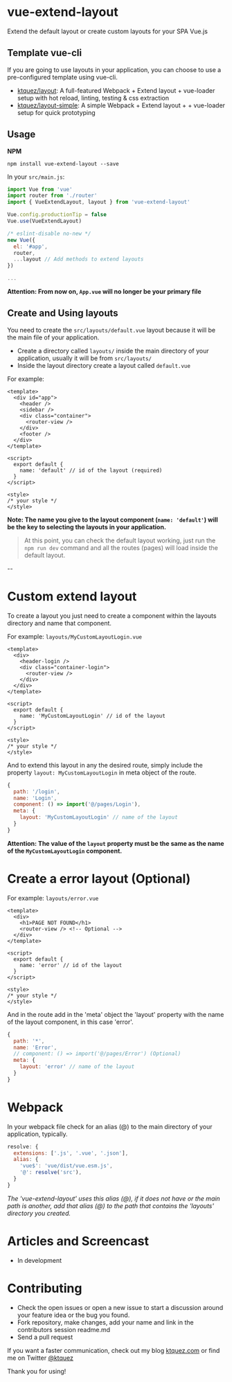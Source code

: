 # vue-extend-layout
Extend the default layout or create custom layouts for your SPA Vue.js

## Template vue-cli

If you are going to use layouts in your application, you can choose to use a pre-configured template using vue-cli.
- [ktquez/layout](https://github.com/ktquez/layout): A full-featured Webpack + Extend layout + vue-loader setup with hot reload, linting, testing & css extraction
- [ktquez/layout-simple](https://github.com/ktquez/layout-simple): A simple Webpack + Extend layout + + vue-loader setup for quick prototyping

## Usage

**NPM**
```shell
npm install vue-extend-layout --save
```

In your `src/main.js`:
```javascript
import Vue from 'vue'
import router from './router'
import { VueExtendLayout, layout } from 'vue-extend-layout'

Vue.config.productionTip = false
Vue.use(VueExtendLayout)

/* eslint-disable no-new */
new Vue({
  el: '#app',
  router,
  ...layout // Add methods to extend layouts
})

...
```

**Attention: From now on, `App.vue` will no longer be your primary file**

## Create and Using layouts
You need to create the `src/layouts/default.vue` layout because it will be the main file of your application.
- Create a directory called `layouts/` inside the main directory of your application, usually it will be from `src/layouts/`
- Inside the layout directory create a layout called `default.vue`  

For example:

```vue
<template>
  <div id="app">
    <header />
    <sidebar />
    <div class="container">
      <router-view />
    </div>
    <footer />
  </div>
</template>

<script>
  export default {
    name: 'default' // id of the layout (required)
  }
</script>

<style>
/* your style */
</style>
```

**Note: The name you give to the layout component (`name: 'default'`) will be the key to selecting the layouts in your application.**

> At this point, you can check the default layout working, just run the `npm run dev` command and all the routes (pages) will load inside the default layout.

--

# Custom extend layout
To create a layout you just need to create a component within the layouts directory and name that component.  

For example:
`layouts/MyCustomLayoutLogin.vue`

```vue
<template>
  <div>
    <header-login />
    <div class="container-login">
      <router-view />
    </div>
  </div>
</template>

<script>
  export default {
    name: 'MyCustomLayoutLogin' // id of the layout
  }
</script>

<style>
/* your style */
</style>
```

And to extend this layout in any the desired route, simply include the property `layout: MyCustomLayoutLogin` in meta object of the route.
```javascript
{
  path: '/login',
  name: 'Login',
  component: () => import('@/pages/Login'),
  meta: {
    layout: 'MyCustomLayoutLogin' // name of the layout
  }
}
```

**Attention: The value of the `layout` property must be the same as the name of the `MyCustomLayoutLogin` component.**

# Create a error layout (Optional)
For example:
`layouts/error.vue`

```vue
<template>
  <div>
    <h1>PAGE NOT FOUND</h1>
    <router-view /> <!-- Optional -->
  </div>
</template>

<script>
  export default {
    name: 'error' // id of the layout
  }
</script>

<style>
/* your style */
</style>
```

And in the route add in the 'meta' object the 'layout' property with the name of the layout component, in this case 'error'.
```javascript
{
  path: '*',
  name: 'Error',
  // component: () => import('@/pages/Error') (Optional)
  meta: {
    layout: 'error' // name of the layout
  }
}
```

# Webpack
In your webpack file check for an alias (@) to the main directory of your application, typically.
```javascript
resolve: {
  extensions: ['.js', '.vue', '.json'],
  alias: {
    'vue$': 'vue/dist/vue.esm.js',
    '@': resolve('src'),
  }
}
```

*The 'vue-extend-layout' uses this alias (@), if it does not have or the main path is another, add that alias (@) to the path that contains the 'layouts' directory you created.*

# Articles and Screencast

- In development

# Contributing

- Check the open issues or open a new issue to start a discussion around your feature idea or the bug you found.
- Fork repository, make changes, add your name and link in the contributors session readme.md
- Send a pull request

If you want a faster communication, check out my blog [ktquez.com](https://ktquez.com) or find me on Twitter [@ktquez](https://twitter.com/ktquez)

Thank you for using!
